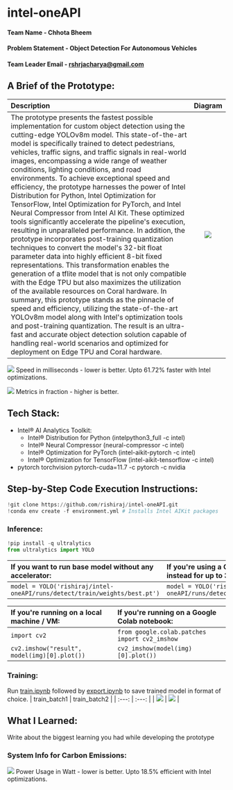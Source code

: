 # intel-oneAPI

#### Team Name - Chhota Bheem
#### Problem Statement - Object Detection For Autonomous Vehicles
#### Team Leader Email - rshrjacharya@gmail.com

## A Brief of the Prototype:
| Description | Diagram |
| :--- | :---: |
| The prototype presents the fastest possible implementation for custom object detection using the cutting-edge YOLOv8m model. This state-of-the-art model is specifically trained to detect pedestrians, vehicles, traffic signs, and traffic signals in real-world images, encompassing a wide range of weather conditions, lighting conditions, and road environments. To achieve exceptional speed and efficiency, the prototype harnesses the power of Intel Distribution for Python, Intel Optimization for TensorFlow, Intel Optimization for PyTorch, and Intel Neural Compressor from Intel AI Kit. These optimized tools significantly accelerate the pipeline's execution, resulting in unparalleled performance. In addition, the prototype incorporates post-training quantization techniques to convert the model's 32-bit float parameter data into highly efficient 8-bit fixed representations. This transformation enables the generation of a tflite model that is not only compatible with the Edge TPU but also maximizes the utilization of the available resources on Coral hardware. In summary, this prototype stands as the pinnacle of speed and efficiency, utilizing the state-of-the-art YOLOv8m model along with Intel's optimization tools and post-training quantization. The result is an ultra-fast and accurate object detection solution capable of handling real-world scenarios and optimized for deployment on Edge TPU and Coral hardware. | ![](https://raw.githubusercontent.com/rishiraj/intel-oneAPI/main/runs/detect/train/weights/best_saved_model/best_full_integer_quant_edgetpu.svg) |

![](https://raw.githubusercontent.com/rishiraj/intel-oneAPI/main/wandb/model.png)
Speed in milliseconds - lower is better. Upto 61.72% faster with Intel optimizations.

![](https://raw.githubusercontent.com/rishiraj/intel-oneAPI/main/wandb/metrics.png)
Metrics in fraction - higher is better.


## Tech Stack:
* Intel® AI Analytics Toolkit:
  * Intel® Distribution for Python (intelpython3_full -c intel)
  * Intel® Neural Compressor (neural-compressor -c intel)
  * Intel® Optimization for PyTorch (intel-aikit-pytorch -c intel)
  * Intel® Optimization for TensorFlow (intel-aikit-tensorflow -c intel)
* pytorch torchvision pytorch-cuda=11.7 -c pytorch -c nvidia

## Step-by-Step Code Execution Instructions:
```python
!git clone https://github.com/rishiraj/intel-oneAPI.git
!conda env create -f environment.yml # Installs Intel AIKit packages
```

### Inference:
```python
!pip install -q ultralytics
from ultralytics import YOLO
```
| If you want to run base model without any accelerator: | If you're using a CPU, use the following instead for up to 3x CPU speedup: | If you're using a GPU, use the following instead for up to 5x GPU speedup: | If you're using an Edge TPU, use the following instead for up to 10x TPU speedup: |
| :--- | :--- | :--- | :--- |
| `model = YOLO('rishiraj/intel-oneAPI/runs/detect/train/weights/best.pt')` | `model = YOLO('rishiraj/intel-oneAPI/runs/detect/train/weights/best.onnx')` | `model = YOLO('rishiraj/intel-oneAPI/runs/detect/train/weights/best.engine')` | `model = YOLO('rishiraj/intel-oneAPI/runs/detect/train/weights/best_saved_model/best_full_integer_quant_edgetpu.tflite')` |

| If you're running on a local machine / VM: | If you're running on a Google Colab notebook: |
| :--- | :--- |
| `import cv2` | `from google.colab.patches import cv2_imshow` |
| `cv2.imshow("result", model(img)[0].plot())` | `cv2_imshow(model(img)[0].plot())` |

### Training:
Run [train.ipynb](./train.ipynb) followed by [export.ipynb](./export.ipynb) to save trained model in format of choice.
| train_batch1 | train_batch2 |
| :---: | :---: |
| ![](https://raw.githubusercontent.com/rishiraj/intel-oneAPI/main/wandb/train_batch1.jpg) | ![](https://raw.githubusercontent.com/rishiraj/intel-oneAPI/main/wandb/train_batch2.jpg) |

## What I Learned:
Write about the biggest learning you had while developing the prototype

### System Info for Carbon Emissions:
![](https://raw.githubusercontent.com/rishiraj/intel-oneAPI/main/wandb/system.png)
Power Usage in Watt - lower is better. Upto 18.5% efficient with Intel optimizations.
